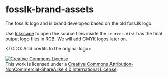 # fosslk-brand-assets

The foss.lk logo and is brand developed based on the old foss.lk logo.

Use [Inkscape](https://inkscape.org/en/) to open the source files inside the `sources`.
`dist` has the final output logo files in RGB. We will add CMYK logos later on.

<TODO: Add credits to the original logo>

<a rel="license" href="http://creativecommons.org/licenses/by-nc-sa/4.0/"><img alt="Creative Commons License" style="border-width:0" src="https://i.creativecommons.org/l/by-nc-sa/4.0/88x31.png" /></a><br />This work is licensed under a <a rel="license" href="http://creativecommons.org/licenses/by-nc-sa/4.0/">Creative Commons Attribution-NonCommercial-ShareAlike 4.0 International License</a>.
